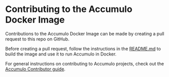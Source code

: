 <!--
Licensed to the Apache Software Foundation (ASF) under one or more
contributor license agreements.  See the NOTICE file distributed with
this work for additional information regarding copyright ownership.
The ASF licenses this file to You under the Apache License, Version 2.0
(the "License"); you may not use this file except in compliance with
the License.  You may obtain a copy of the License at

    http://www.apache.org/licenses/LICENSE-2.0

Unless required by applicable law or agreed to in writing, software
distributed under the License is distributed on an "AS IS" BASIS,
WITHOUT WARRANTIES OR CONDITIONS OF ANY KIND, either express or implied.
See the License for the specific language governing permissions and
limitations under the License.
-->

# Contributing to the Accumulo Docker Image

Contributions to the Accumulo Docker Image can be made by creating a pull request to
this repo on GitHub.

Before creating a pull request, follow the instructions in the [README.md] to build
the image and use it to run Accumulo in Docker.

For general instructions on contributing to Accumulo projects, check out the
[Accumulo Contributor guide][contribute].

[README.md]: README.md
[contribute]: https://accumulo.apache.org/contributor/
